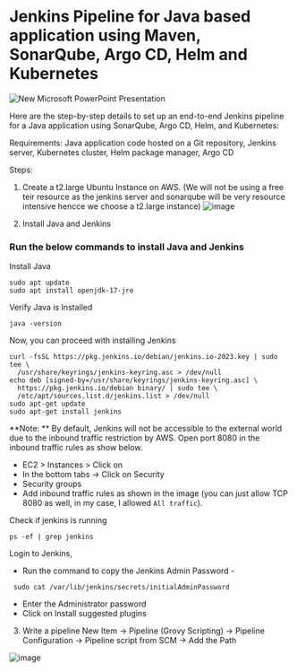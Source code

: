 # Jenkins Pipeline for Java based application using Maven, SonarQube, Argo CD, Helm and Kubernetes

![New Microsoft PowerPoint Presentation](https://github.com/user-attachments/assets/dec01c09-8e5d-4861-9c5a-26e1114a86b7)

Here are the step-by-step details to set up an end-to-end Jenkins pipeline for a Java application using SonarQube, Argo CD, Helm, and Kubernetes:

Requirements:
Java application code hosted on a Git repository, Jenkins server, Kubernetes cluster, Helm package manager, Argo CD

Steps:
1. Create a t2.large Ubuntu Instance on AWS. (We will not be using a free teir resource as the jenkins server and sonarqube will be very resource intensive hencce we choose a t2.large instance)
![image](https://github.com/user-attachments/assets/418cb65f-c7d6-4744-84f6-ad09ccf1cc00)

2. Install Java and Jenkins

### Run the below commands to install Java and Jenkins

Install Java

```
sudo apt update
sudo apt install openjdk-17-jre
```

Verify Java is Installed

```
java -version
```

Now, you can proceed with installing Jenkins

```
curl -fsSL https://pkg.jenkins.io/debian/jenkins.io-2023.key | sudo tee \
  /usr/share/keyrings/jenkins-keyring.asc > /dev/null
echo deb [signed-by=/usr/share/keyrings/jenkins-keyring.asc] \
  https://pkg.jenkins.io/debian binary/ | sudo tee \
  /etc/apt/sources.list.d/jenkins.list > /dev/null
sudo apt-get update
sudo apt-get install jenkins
```

**Note: ** By default, Jenkins will not be accessible to the external world due to the inbound traffic restriction by AWS. Open port 8080 in the inbound traffic rules as show below.

- EC2 > Instances > Click on <Instance-ID>
- In the bottom tabs -> Click on Security
- Security groups
- Add inbound traffic rules as shown in the image (you can just allow TCP 8080 as well, in my case, I allowed `All traffic`).

Check if jenkins is running
```
ps -ef | grep jenkins
```

Login to Jenkins, 
- Run the command to copy the Jenkins Admin Password - 
```
 sudo cat /var/lib/jenkins/secrets/initialAdminPassword
```
- Enter the Administrator password
- Click on Install suggested plugins
      
3. Write a pipeline
New Item -> Pipeline (Grovy Scripting) -> Pipeline Configuration -> Pipeline script from SCM -> Add the Path

![image](https://github.com/user-attachments/assets/c292fa87-56d4-45ec-ab76-9f950c445bf2)


